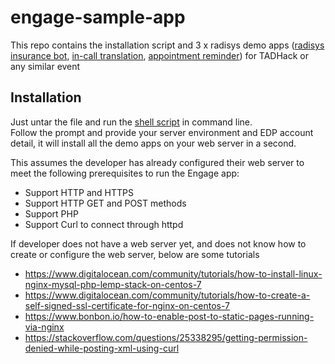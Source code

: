 # engage-sample-app
This repo contains the installation script and 3 x radisys demo apps ([radisys insurance bot](https://github.com/RSYS-EDP/engage-app-tadhack2023/tree/main/demo/install/radisys_demo_app/insurance_bot), [in-call translation](https://github.com/RSYS-EDP/engage-app-tadhack2023/tree/main/demo/install/radisys_demo_app/in_call_translator), [appointment reminder](https://github.com/RSYS-EDP/engage-app-tadhack2023/tree/main/demo/install/radisys_demo_app/appointment_reminder)) for TADHack or any similar event


## Installation

Just untar the file and run the [shell script](https://github.com/RSYS-EDP/engage-app-tadhack2023/blob/main/demo/install/install.sh) in command line.  
Follow the prompt and provide your server environment and EDP account detail, it will install all the demo apps on your web server in a second. 

This assumes the developer has already configured their web server to meet the following prerequisites to run the Engage app: 

-	Support HTTP and HTTPS
-	Support HTTP GET and POST methods
-	Support PHP 
-	Support Curl to connect through httpd 


If developer does not have a web server yet, and does not know how to create or configure the web server, below are some tutorials  
-	https://www.digitalocean.com/community/tutorials/how-to-install-linux-nginx-mysql-php-lemp-stack-on-centos-7
-	https://www.digitalocean.com/community/tutorials/how-to-create-a-self-signed-ssl-certificate-for-nginx-on-centos-7
-	https://www.bonbon.io/how-to-enable-post-to-static-pages-running-via-nginx
-	https://stackoverflow.com/questions/25338295/getting-permission-denied-while-posting-xml-using-curl
